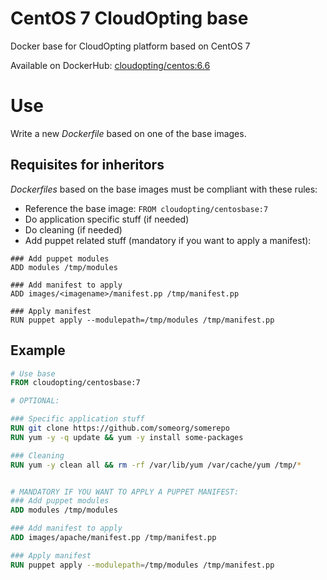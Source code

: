 # CentOS 7 CloudOpting base

Docker base for CloudOpting platform based on CentOS 7

Available on DockerHub: [cloudopting/centos:6.6](https://hub.docker.com/r/cloudopting/centosbase/)

# Use

Write a new _Dockerfile_ based on one of the base images.

## Requisites for inheritors

_Dockerfiles_ based on the base images must be compliant with these rules:

- Reference the base image: `FROM cloudopting/centosbase:7`
- Do application specific stuff (if needed)
- Do cleaning (if needed)
- Add puppet related stuff (mandatory if you want to apply a manifest):

```
### Add puppet modules
ADD modules /tmp/modules

### Add manifest to apply
ADD images/<imagename>/manifest.pp /tmp/manifest.pp

### Apply manifest
RUN puppet apply --modulepath=/tmp/modules /tmp/manifest.pp
```

## Example

```Dockerfile
# Use base
FROM cloudopting/centosbase:7

# OPTIONAL:

### Specific application stuff
RUN git clone https://github.com/someorg/somerepo
RUN yum -y -q update && yum -y install some-packages

### Cleaning
RUN yum -y clean all && rm -rf /var/lib/yum /var/cache/yum /tmp/*


# MANDATORY IF YOU WANT TO APPLY A PUPPET MANIFEST:
### Add puppet modules
ADD modules /tmp/modules

### Add manifest to apply
ADD images/apache/manifest.pp /tmp/manifest.pp

### Apply manifest
RUN puppet apply --modulepath=/tmp/modules /tmp/manifest.pp
```
